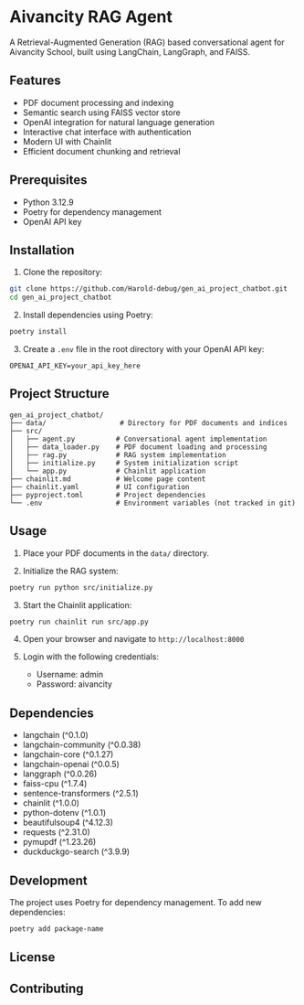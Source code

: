 # Aivancity RAG Agent

A Retrieval-Augmented Generation (RAG) based conversational agent for Aivancity School, built using LangChain, LangGraph, and FAISS.

## Features

- PDF document processing and indexing
- Semantic search using FAISS vector store
- OpenAI integration for natural language generation
- Interactive chat interface with authentication
- Modern UI with Chainlit
- Efficient document chunking and retrieval

## Prerequisites

- Python 3.12.9
- Poetry for dependency management
- OpenAI API key

## Installation

1. Clone the repository:
```bash
git clone https://github.com/Harold-debug/gen_ai_project_chatbot.git
cd gen_ai_project_chatbot
```

2. Install dependencies using Poetry:
```bash
poetry install
```

3. Create a `.env` file in the root directory with your OpenAI API key:
```
OPENAI_API_KEY=your_api_key_here
```

## Project Structure

```
gen_ai_project_chatbot/
├── data/                  # Directory for PDF documents and indices
├── src/
│   ├── agent.py          # Conversational agent implementation
│   ├── data_loader.py    # PDF document loading and processing
│   ├── rag.py            # RAG system implementation
│   ├── initialize.py     # System initialization script
│   └── app.py            # Chainlit application
├── chainlit.md           # Welcome page content
├── chainlit.yaml         # UI configuration
├── pyproject.toml        # Project dependencies
└── .env                  # Environment variables (not tracked in git)
```

## Usage

1. Place your PDF documents in the `data/` directory.

2. Initialize the RAG system:
```bash
poetry run python src/initialize.py
```

3. Start the Chainlit application:
```bash
poetry run chainlit run src/app.py
```

4. Open your browser and navigate to `http://localhost:8000`

5. Login with the following credentials:
   - Username: admin
   - Password: aivancity

## Dependencies

- langchain (^0.1.0)
- langchain-community (^0.0.38)
- langchain-core (^0.1.27)
- langchain-openai (^0.0.5)
- langgraph (^0.0.26)
- faiss-cpu (^1.7.4)
- sentence-transformers (^2.5.1)
- chainlit (^1.0.0)
- python-dotenv (^1.0.1)
- beautifulsoup4 (^4.12.3)
- requests (^2.31.0)
- pymupdf (^1.23.26)
- duckduckgo-search (^3.9.9)

## Development

The project uses Poetry for dependency management. To add new dependencies:

```bash
poetry add package-name
```

## License


## Contributing

